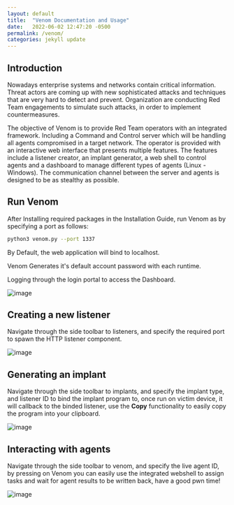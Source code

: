 ```yaml
---
layout: default
title:  "Venom Documentation and Usage"
date:   2022-06-02 12:47:20 -0500
permalink: /venom/
categories: jekyll update
--- 
```


## Introduction 
Nowadays enterprise systems and networks contain critical information.
Threat actors are coming up with new sophisticated attacks and techniques
that are very hard to detect and prevent. Organization are conducting Red
Team engagements to simulate such attacks, in order to implement
countermeasures. 

The objective of Venom is to provide Red Team operators with an
integrated framework. Including a Command and Control server which
will be handling all agents compromised in a target network. The operator
is provided with an interactive web interface that presents multiple
features. The features include a listener creator, an implant generator, a web
shell to control agents and a dashboard to manage different types of agents
(Linux - Windows). The communication channel between the server and
agents is designed to be as stealthy as possible.


## Run Venom
After Installing required packages in the Installation Guide, run Venom as by specifying a port as follows: 
```bash
python3 venom.py --port 1337
```
By Default, the web application will bind to localhost. 

Venom Generates it's default account password with each runtime. 

Logging through the login portal to access the Dashboard. 

![image](https://user-images.githubusercontent.com/54769522/172024407-48e538a4-f668-4e4a-97d7-d2387a559418.png)

## Creating a new listener 
Navigate through the side toolbar to listeners, and specify the required port to spawn the HTTP listener component. 

![image](https://user-images.githubusercontent.com/54769522/172024416-9d9ced70-5361-43ae-94ef-d7e7eb3468c1.png) 

## Generating an implant
Navigate through the side toolbar to implants, and specify the implant type, and listener ID to bind the implant program to, once run on victim device, it will callback to the binded listener, use the **Copy** functionality to easily copy the program into your clipboard.

![image](https://user-images.githubusercontent.com/54769522/172024436-286aa502-b368-4c40-813e-167d34857f1e.png)

## Interacting with agents 
Navigate through the side toolbar to venom, and specify the live agent ID, by pressing on Venom you can easily use the integrated webshell to assign tasks and wait for agent results to be written back, have a good pwn time! 

![image](https://user-images.githubusercontent.com/54769522/172024478-ae6e9c4b-6dc2-4941-ab1a-6517664a85c4.png)

